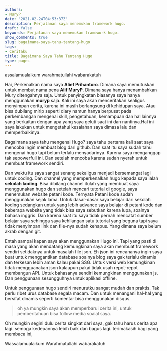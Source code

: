```yaml
---
authors:
- MuryP
date: "2021-02-24T04:53:37Z"
description: Perjalanan saya menemukan framework hugo.
draft: false
keywords: Perjalanan saya menemukan framework hugo.
show_comments: true
slug: bagaimana-saya-tahu-tentang-hugo
tags:
- Ceritaku
title: Bagaimana Saya Tahu Tentang Hugo
type: pages
---
```

 


assalamualaikum warahmatullahi wabarakatuh


Hai, Perkenalkan nama saya **Alief Prihantoro**. Dimana saya memutuskan untuk membut nama pena **Alif MuryP**. Dimana saya hanya menambahkan Mury ditengahnya saja. Untuk penyingkatan biasanya saya hanya menggunakan **muryp** saja. Kali ini saya akan menceritakan sealigus menyimpan cerita, karena ini masih berlangsung di kehidupan saya. Atau bisa dubilang mirip seperti diary namun hanya berpusat pada perkembangan mengenai skill, pengetahuan, kemampuan dan hal lainnya yang berkaitan dengan apa yang saya geluti saat ini dan nantinya.Hal ini saya lakukan untuk mengetahui kesalahan saya dimasa lalu dan memperbaikinya. 

Bagaimana saya tahu mengenai Hugo? saya tahu pertama kali saat saya mencoba ingin membuat blog dari github. Dan saat itu saya sudah tahu mengenai hugo tapi belum terlalu menyadarinya. Karena saya menganggap tak sepowerfull ini. Dan setelah mencoba karena sudah nyerah untuk membuat framework sendiri.

Dan waktu itu saya sangat senang sekaligus menjadi bersemangat lagi untuk coding. Dan channel yang memperkenalkan hugo kepada saya ialah **sekolah koding**. Bisa dibilang channel itulah yang membuat saya menggunakan hugo dan setelah mencari tutorial di google, saya menemukan website petani kode. Ternyata Petani kode sudah menggunakan sejak lama. Untuk dasar-dasar saya belajar dari sekolah koding sedangkan untuk yang lebih advance saya belajar di petani kode dan beberapa website yang tidak bisa saya sebutkan karena lupa, soalnya bahasa inggris. Dan karena saat itu saya tidak pernah mencatat sumber belajar saya sehingga saya kehilangan satu tutorial yang beguna tapi saya tidak menyimpan link dan file-nya sudah kehapus. Yang dimana saya belum akrab dengan git.

Entah sampai kapan saya akan menggunakan Hugo ini. Tapi yang pasti di masa yang akan mendatang kemungkinan saya akan membuat framework sendiri setidaknya untuk masalah file json. Eh json ini rencananya ingin saya buat untuk menggantikan database soalnya blog saya gak terlalu dinamis dan terkesan lebih aman kalau pakai SSG. Untuk versi web kemungkinan tidak mengguanakan json kalaupun pakai tidak usah repot-repot membangun API. Untuk bahasanya sendiri kemungkinan menggunakan js. Dan penggunaan sesungguhnya untuk aplikasi offline.

Untuk penggunaan hugo sendiri menurutku sangat mudah dan praktis. Tak perlu ribet urus database segala macam. Dan untuk menangani hal-hal yang bersifat dinamis seperti komentar bisa menggunakan disqus.


> oh ya mungkin saya akan memperbarui cerita ini, untuk pemberitahuan bisa follow media soaial saya.

Oh mungkin segini dulu cerita singkat dari saya, gak tahu harus cerita apa lagi. semoga kedepannya lebih baik dan bagus lagi. terimakasih bagi yang membaca ini, 


Wassalamualaikum Warahmatullahi wabarakatuh
